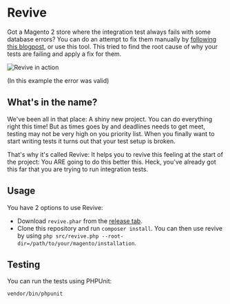 # Revive

Got a Magento 2 store where the integration test always fails with some database errors? You can do an attempt to fix them manually by [following this blogpost](https://www.michiel-gerritsen.com/debugging-the-magento-2-integration-test-setup/), or use this tool. This tried to find the root cause of why your tests are failing and apply a fix for them.

![Revive in action](../images/revive-demo.gif?raw=true)

(In this example the error was valid)

## What's in the name?

We've been all in that place: A shiny new project. You can do everything right this time! But as times goes by and deadlines needs to get meet, testing may not be very high on you priority list. When you finally want to start writing tests it turns out that your test setup is broken.

That's why it's called Revive: It helps you to revive this feeling at the start of the project: You ARE going to do this better this. Heck, you've already got this far that you are trying to run integration tests.

## Usage

You have 2 options to use Revive:

- Download `revive.phar` from the [release tab](https://github.com/michielgerritsen/revive/releases).
- Clone this repository and run `composer install`. You can then use revive by using `php src/revive.php --root-dir=/path/to/your/magento/installation`. 

## Testing

You can run the tests using PHPUnit:

`vendor/bin/phpunit`
